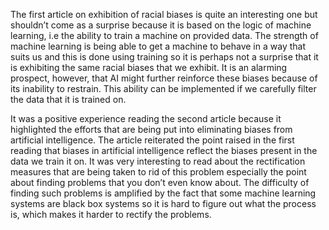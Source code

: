 The first article on exhibition of racial biases is quite an interesting one but shouldn’t come as a surprise because it is based on the logic of machine learning, i.e the ability to train a machine on provided data. The strength of machine learning is being able to get a machine to behave in a way that suits us and this is done using training so it is perhaps not a surprise that it is exhibiting the same racial biases that we exhibit. It is an alarming prospect, however, that AI might further reinforce these biases because of its inability to restrain. This ability can be implemented if we carefully filter the data that it is trained on.

It was a positive experience reading the second article because it highlighted the efforts that are being put into eliminating biases from artificial intelligence. The article reiterated the point raised in the first reading that biases in artificial intelligence reflect the biases present in the data we train it on. It was very interesting to read about the rectification measures that are being taken to rid of this problem especially the point about finding problems that you don’t even know about. The difficulty of finding such problems is amplified by the fact that some machine learning systems are black box systems so it is hard to figure out what the process is, which makes it harder to rectify the problems. 

